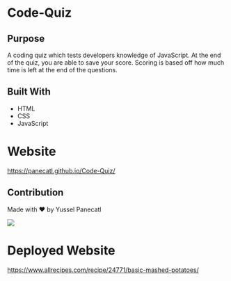 # Code-Quiz

## Purpose 
A coding quiz which tests developers knowledge of JavaScript. At the end of the quiz, you are able to save your score. Scoring is based off how much time is left at the end of the questions. 

## Built With
* HTML
* CSS
* JavaScript

# Website 
https://panecatl.github.io/Code-Quiz/

## Contribution
Made with ❤️ by Yussel Panecatl

![](https://user-images.githubusercontent.com/101958094/170851178-d71923f6-07fb-46ab-8701-746db620a62c.png)

# Deployed Website
https://www.allrecipes.com/recipe/24771/basic-mashed-potatoes/
